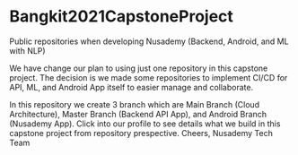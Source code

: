 # Bangkit2021CapstoneProject
Public repositories when developing Nusademy (Backend, Android, and ML with NLP)

We have change our plan to using just one repository in this capstone project. The decision is we made some repositories to implement CI/CD for API, ML, and Android App itself to easier manage and collaborate.

In this repository we create 3 branch which are Main Branch (Cloud Architecture), Master Branch (Backend API App), and Android Branch (Nusademy App).
Click into our profile to see details what we build in this capstone project from repository prespective. Cheers, Nusademy Tech Team
